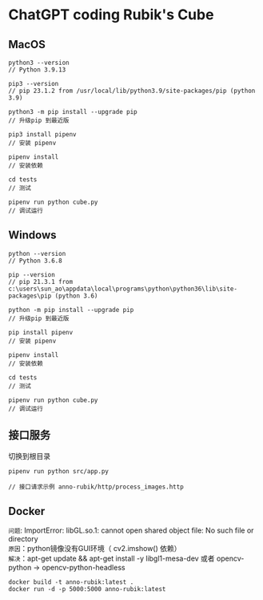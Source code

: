 # ChatGPT coding Rubik's Cube

## MacOS

```
python3 --version 
// Python 3.9.13

pip3 --version
// pip 23.1.2 from /usr/local/lib/python3.9/site-packages/pip (python 3.9)

python3 -m pip install --upgrade pip
// 升级pip 到最近版

pip3 install pipenv  
// 安装 pipenv

pipenv install   
// 安装依赖

cd tests 
// 测试

pipenv run python cube.py
// 调试运行
```

## Windows

```
python --version 
// Python 3.6.8

pip --version
// pip 21.3.1 from c:\users\sun_ao\appdata\local\programs\python\python36\lib\site-packages\pip (python 3.6)

python -m pip install --upgrade pip
// 升级pip 到最近版

pip install pipenv  
// 安装 pipenv

pipenv install   
// 安装依赖

cd tests 
// 测试

pipenv run python cube.py
// 调试运行
```

## 接口服务

切换到根目录

```
pipenv run python src/app.py

// 接口请求示例 anno-rubik/http/process_images.http
```

## Docker  

`问题`: ImportError: libGL.so.1: cannot open shared object file: No such file or directory  
`原因`：python镜像没有GUI环境（ cv2.imshow() 依赖）  
`解决`：apt-get update && apt-get install -y libgl1-mesa-dev  或者  opencv-python → opencv-python-headless   

```
docker build -t anno-rubik:latest .
docker run -d -p 5000:5000 anno-rubik:latest
```
